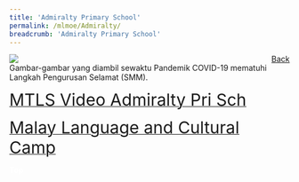 ```yaml
---
title: 'Admiralty Primary School'
permalink: /mlmoe/Admiralty/
breadcrumb: 'Admiralty Primary School'
---
```

<!-- Global site tag (gtag.js) - Google Ads: 726049306 -->
<script async src="https://www.googletagmanager.com/gtag/js?id=AW-726049306"></script>
<script>
  window.dataLayer = window.dataLayer || [];
  function gtag(){dataLayer.push(arguments);}
  gtag('js', new Date());

  gtag('config', 'AW-726049306');
</script>
<a href="/exhibits/Pameran- Bahasa- Melayu-Malay-Language-Exhibitions-d/Schools/" style="float:right;">Back</a>
 <img src="/images/MTLS2021-Admiralty_ML_Final.jpg"> <br/>
 Gambar-gambar yang diambil sewaktu Pandemik COVID-19 mematuhi Langkah Pengurusan Selamat (SMM). <br/>
 
 <a href=" https://drive.google.com/file/d/1y25fSU9YtRjKvUGklxtXnES1hbhUZ7g3/view " target="_blank"><span style="font-size: 30px;">MTLS Video Admiralty Pri Sch</span></a> <br/>
 
<a href=" https://admiraltypri-moe-edu-sg-admin.cwp.sg/qql/slot/u234/2021/MTLS.pdf " target="_blank"><span style="font-size: 30px;">Malay Language and Cultural Camp</span></a> <br/>

<div class="btntop"><a href="#top" style="text-decoration:none;"><span style="color:white"><b>Top</b></span></a></div>
